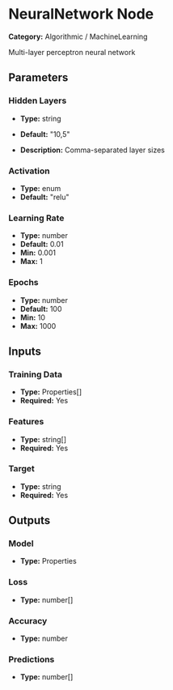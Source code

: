 
# NeuralNetwork Node

**Category:** Algorithmic / MachineLearning

Multi-layer perceptron neural network

## Parameters


### Hidden Layers
- **Type:** string
- **Default:** "10,5"


- **Description:** Comma-separated layer sizes


### Activation
- **Type:** enum
- **Default:** "relu"





### Learning Rate
- **Type:** number
- **Default:** 0.01
- **Min:** 0.001
- **Max:** 1



### Epochs
- **Type:** number
- **Default:** 100
- **Min:** 10
- **Max:** 1000



## Inputs


### Training Data
- **Type:** Properties[]
- **Required:** Yes



### Features
- **Type:** string[]
- **Required:** Yes



### Target
- **Type:** string
- **Required:** Yes



## Outputs


### Model
- **Type:** Properties



### Loss
- **Type:** number[]



### Accuracy
- **Type:** number



### Predictions
- **Type:** number[]




